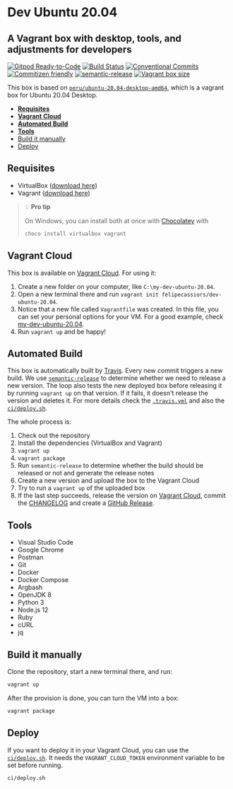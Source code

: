 # **Dev Ubuntu 20.04** <!-- omit in toc -->

## A Vagrant box with desktop, tools, and adjustments for developers <!-- omit in toc -->

[![Gitpod Ready-to-Code](https://img.shields.io/badge/Gitpod-ready--to--code-blue?logo=gitpod)](https://gitpod.io/#https://github.com/felipecassiors/dev-ubuntu-20.04)
[![Build Status](https://travis-ci.com/felipecassiors/dev-ubuntu-20.04.svg?branch=master)](https://travis-ci.com/felipecassiors/dev-ubuntu-20.04)
[![Conventional Commits](https://img.shields.io/badge/Conventional%20Commits-1.0.0-yellow.svg)](https://conventionalcommits.org)
[![Commitizen friendly](https://img.shields.io/badge/commitizen-friendly-brightgreen.svg)](http://commitizen.github.io/cz-cli/)
[![semantic-release](https://img.shields.io/badge/%20%20%F0%9F%93%A6%F0%9F%9A%80-semantic--release-e10079.svg)](https://github.com/semantic-release/semantic-release)
[![Vagrant box size](https://img.shields.io/endpoint?url=https://runkit.io/felipecassiors/vagrant-box-size/6.0.0/felipecassiors/dev-ubuntu-20.04)](https://app.vagrantup.com/felipecassiors/boxes/dev-ubuntu-20.04)

This box is based on [`peru/ubuntu-20.04-desktop-amd64`](https://app.vagrantup.com/peru/boxes/ubuntu-20.04-desktop-amd64), which is a vagrant box for Ubuntu 20.04 Desktop.

- [**Requisites**](#requisites)
- [**Vagrant Cloud**](#vagrant-cloud)
- [**Automated Build**](#automated-build)
- [**Tools**](#tools)
- [Build it manually](#build-it-manually)
- [Deploy](#deploy)

## **Requisites**

- VirtualBox ([download here](https://www.virtualbox.org/wiki/Downloads))
- Vagrant ([download here](https://www.vagrantup.com/downloads.html))

> 💡 **Pro tip**
>
> On Windows, you can install both at once with [Chocolatey](https://chocolatey.org/install) with
>
> ```powershell
> choco install virtualbox vagrant
> ```

## **Vagrant Cloud**

This box is available on [Vagrant Cloud](https://app.vagrantup.com/felipecassiors/boxes/dev-ubuntu-20.04). For using it:

1. Create a new folder on your computer, like `C:\my-dev-ubuntu-20.04`.
2. Open a new terminal there and run `vagrant init felipecassiors/dev-ubuntu-20.04`.
3. Notice that a new file called `Vagrantfile` was created. In this file, you can set your personal options for your VM. For a good example, check [my-dev-ubuntu-20.04](https://github.com/felipecassiors/my-dev-ubuntu-20.04).
4. Run `vagrant up` and be happy!

## **Automated Build**

This box is automatically built by [Travis](https://travis-ci.com/felipecassiors/dev-ubuntu-20.04). Every new commit triggers a new build. We use [`semantic-release`](https://github.com/semantic-release/semantic-release) to determine whether we need to release a new version. The loop also tests the new deployed box before releasing it by running `vagrant up` on that version. If it fails, it doesn't release the version and deletes it. For more details check the [`.travis.yml`](.travis.yml) and also the [`ci/deploy.sh`](ci/deploy.sh).

The whole process is:

1. Check out the repository
2. Install the dependencies (VirtualBox and Vagrant)
3. `vagrant up`
4. `vagrant package`
5. Run `semantic-release` to determine whether the build should be released or not and generate the release notes
6. Create a new version and upload the box to the Vagrant Cloud
7. Try to run a `vagrant up` of the uploaded box
8. If the last step succeeds, release the version on [Vagrant Cloud](https://app.vagrantup.com/felipecassiors/boxes/dev-ubuntu-20.04), commit the [CHANGELOG](CHANGELOG.md) and create a [GitHub Release](https://github.com/felipecassiors/dev-ubuntu-20.04/releases).

## **Tools**

- Visual Studio Code
- Google Chrome
- Postman
- Git
- Docker
- Docker Compose
- Argbash
- OpenJDK 8
- Python 3
- Node.js 12
- Ruby
- cURL
- jq

## Build it manually

Clone the repository, start a new terminal there, and run:

```bash
vagrant up
```

After the provision is done, you can turn the VM into a box:

```bash
vagrant package
```

## Deploy

If you want to deploy it in your Vagrant Cloud, you can use the [`ci/deploy.sh`](scripts/deploy.sh). It needs the `VAGRANT_CLOUD_TOKEN` environment variable to be set before running.

```bash
ci/deploy.sh
```
